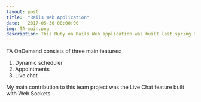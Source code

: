 ```yaml
---
layout: post
title:  "Rails Web Application"
date:   2017-05-30 00:00:00
img: TA-main.png
description: This Ruby on Rails Web application was built last spring to help improve student learning in large university classes. TA OnDemand standardizes teaching assistant office hour scheduling and provides a space for virtually hosted office hours. This application will encourage interaction among teaching assistants and students and therefore improve the quality of student learning.
---
```


TA OnDemand consists of three main features:
1. Dynamic scheduler 
2. Appointments
3. Live chat

My main contribution to this team project was the Live Chat feature built with Web Sockets.